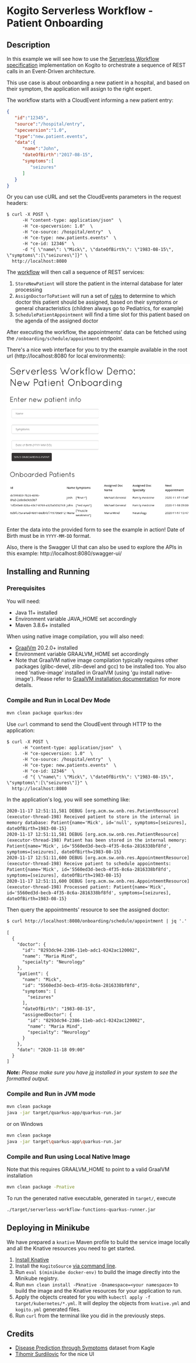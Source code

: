 # Kogito Serverless Workflow - Patient Onboarding

## Description

In this example we will see how to use the [Serverless Workflow specification](https://github.com/serverlessworkflow/specification)
implementation on Kogito to orchestrate a sequence of REST calls in an Event-Driven architecture.

This use case is about onboarding a new patient in a hospital, and based on their symptom, the 
application will assign to the right expert. 

The workflow starts with a CloudEvent informing a new patient entry:

```json
{
   "id":"12345",
   "source":"/hospital/entry",
   "specversion":"1.0",
   "type":"new.patient.events",
   "data":{
      "name":"John",
      "dateOfBirth":"2017-08-15",
      "symptoms":[
         "seizures"
      ]
   }
}
```

Or you can use cURL and set the CloudEvents parameters in the request headers:

```shell script
$ curl -X POST \
      -H "content-type: application/json"  \
      -H "ce-specversion: 1.0"  \
      -H "ce-source: /hospital/entry"  \
      -H "ce-type: new.patients.events"  \
      -H "ce-id: 12346"  \
      -d "{ \"name\": \"Mick\", \"dateOfBirth\": \"1983-08-15\", \"symptoms\":[\"seizures\"]}" \
  http://localhost:8080
```

The [workflow](src/main/resources/onboarding.sw.json) will then call a sequence of REST services:

1. `StoreNewPatient` will store the patient in the internal database for later processing
2. `AssignDoctorToPatient` will run a set of [rules](https://docs.jboss.org/kogito/release/latest/html_single/#con-drl-rule-units_drl-rules) 
to determine to which doctor this patient should be assigned, based on their symptoms or general characteristics (children always go to Pediatrics, for example)
3. `SchedulePatientAppointment` will find a time slot for this patient based on the agenda of the assigned doctor

After executing the workflow, the appointments' data can be fetched using the `/onboarding/schedule/appointment` endpoint.

There's a nice web interface for you to try the example available in the root url (http://localhost:8080 for local environments):

![](imgs/web_ui.png)

Enter the data into the provided form to see the example in action! Date of Birth must be in `YYYY-MM-DD` format.

Also, there is the Swagger UI that can also be used to explore the APIs in this example: http://localhost:8080/swagger-ui/

## Installing and Running

### Prerequisites
 
You will need:
  - Java 11+ installed
  - Environment variable JAVA_HOME set accordingly
  - Maven 3.8.6+ installed

When using native image compilation, you will also need: 
  - [GraalVm](https://www.graalvm.org/downloads/) 20.2.0+ installed
  - Environment variable GRAALVM_HOME set accordingly
  - Note that GraalVM native image compilation typically requires other packages (glibc-devel, zlib-devel and gcc) to be installed too.  You also need 'native-image' installed in GraalVM (using 'gu install native-image'). Please refer to [GraalVM installation documentation](https://www.graalvm.org/docs/reference-manual/aot-compilation/#prerequisites) for more details.

### Compile and Run in Local Dev Mode

```sh
mvn clean package quarkus:dev
```

Use `curl` command to send the CloudEvent through HTTP to the application:

```shell script
$ curl -X POST \
      -H "content-type: application/json"  \
      -H "ce-specversion: 1.0"  \
      -H "ce-source: /hospital/entry"  \
      -H "ce-type: new.patients.events"  \
      -H "ce-id: 12346"  \
      -d "{ \"name\": \"Mick\", \"dateOfBirth\": \"1983-08-15\", \"symptoms\":[\"seizures\"]}" \
  http://localhost:8080
```

In the application's log, you will see something like:

```log
2020-11-17 12:51:11,581 DEBUG [org.acm.sw.onb.res.PatientResource] (executor-thread-198) Received patient to store in the internal in memory database: Patient{name='Mick', id='null', symptoms=[seizures], dateOfBirth=1983-08-15}
2020-11-17 12:51:11,581 DEBUG [org.acm.sw.onb.res.PatientResource] (executor-thread-198) Patient has been stored in the internal memory: Patient{name='Mick', id='5560ed3d-becb-4f35-8c6a-2816338bf8fd', symptoms=[seizures], dateOfBirth=1983-08-15}
2020-11-17 12:51:11,600 DEBUG [org.acm.sw.onb.res.AppointmentResource] (executor-thread-198) Receive patient to schedule appointments: Patient{name='Mick', id='5560ed3d-becb-4f35-8c6a-2816338bf8fd', symptoms=[seizures], dateOfBirth=1983-08-15}
2020-11-17 12:51:11,600 DEBUG [org.acm.sw.onb.res.AppointmentResource] (executor-thread-198) Processed patient: Patient{name='Mick', id='5560ed3d-becb-4f35-8c6a-2816338bf8fd', symptoms=[seizures], dateOfBirth=1983-08-15}
```

Then query the appointments' resource to see the assigned doctor:

```shell script
$ curl http://localhost:8080/onboarding/schedule/appointment | jq '.'

[
  {
    "doctor": {
      "id": "8293dc94-2386-11eb-adc1-0242ac120002",
      "name": "Maria Mind",
      "specialty": "Neurology"
    },
    "patient": {
      "name": "Mick",
      "id": "5560ed3d-becb-4f35-8c6a-2816338bf8fd",
      "symptoms": [
        "seizures"
      ],
      "dateOfBirth": "1983-08-15",
      "assignedDoctor": {
        "id": "8293dc94-2386-11eb-adc1-0242ac120002",
        "name": "Maria Mind",
        "specialty": "Neurology"
      }
    },
    "date": "2020-11-18 09:00"
  }
]
```

_**Note:** Please make sure you have [jq](https://stedolan.github.io/jq/download/) installed in your system to see the formatted output._

### Compile and Run in JVM mode

```sh
mvn clean package 
java -jar target/quarkus-app/quarkus-run.jar
```

or on Windows

```sh
mvn clean package
java -jar target\quarkus-app\quarkus-run.jar
```

### Compile and Run using Local Native Image
Note that this requires GRAALVM_HOME to point to a valid GraalVM installation

```sh
mvn clean package -Pnative
```
  
To run the generated native executable, generated in `target/`, execute

```sh
./target/serverless-workflow-functions-quarkus-runner.jar
```

## Deploying in Minikube

We have prepared a `knative` Maven profile to build the service image locally and all the Knative resources you need
to get started.

1. [Install Knative](https://knative.dev/docs/getting-started/)
2. Install the `KogitoSource` [via command line](https://github.com/knative-sandbox/eventing-kogito#installation).
3. Run `eval $(minikube docker-env)` to build the image directly into the Minikube registry.
4. Run `mvn clean install -Pknative -Dnamespace=<your namespace>` to build the image and the Knative resources for your application to run.
5. Apply the objects created for you with `kubectl apply -f target/kubernetes/*.yml`. It will deploy the objects from `knative.yml` and `kogito.yml` generated files.
6. Run `curl` from the terminal like you did in the previously steps.

## Credits

- [Disease Prediction through Symptoms](https://www.kaggle.com/usamag123/disease-prediction-through-symptoms) dataset from Kagle
- [Tihomir Surdilovic](https://twitter.com/tsurdilo) for the nice UI
